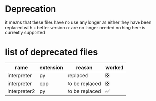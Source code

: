 # Deprecation
it means that these files have no use any longer as either they have been replaced with a better version or are no longer 
needed nothing here is currently supported
# list of deprecated files
|name|extension|reason|worked|
|----|---------|------|------|
|interpreter|py|replaced|❎|
|interpreter|cpp|to be replaced|❎|
|interpreter2|py|to be replaced|✅|
